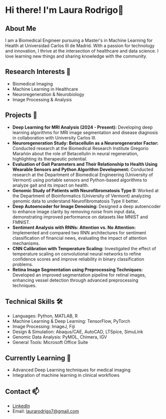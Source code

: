 # Hi there! I'm Laura Rodrigo👋

## About Me
I am a Biomedical Engineer pursuing a Master's in Machine Learning for Health at Universidad Carlos III de Madrid. With a passion for technology and innovation, I thrive at the intersection of healthcare and data science. I love learning new things and sharing knowledge with the community.

## Research Interests 🔬
- Biomedical Imaging 
- Machine Learning in Healthcare
- Neuroregeneration & Neurobiology
- Image Processing & Analysis

## Projects 🚀
- **Deep Learning for MRI Analysis (2024 - Present):**
Developing deep learning algorithms for MRI image segmentation and disease diagnosis in collaboration with University Carlos III.
- **Neuroregeneration Study: Betacellulin as a Neuroregenerator Factor:**
Conducted research at the Biomedical Research Institute Gregorio Marañón about the role of Betacellulin in neural regeneration, highlighting its therapeutic potential.
- **Evaluation of Gait Parameters and Their Relationship to Health Using Wearable Sensors and Python Algorithm Development:**
Conducted research at the Department of Biomedical Engineering (University of Vermont) using portable sensors and Python-based algorithms to analyze gait and its impact on health.
- **Genomic Study of Patients with Neurofibromatosis Type II:**
Worked at the Department of Bioinformatics (University of Vermont) analyzing genomic data to understand Neurofibromatosis Type II better.
- **Deep Autoencoder for Image Denoising:**
Designed a deep autoencoder to enhance image clarity by removing noise from input data, demonstrating improved performance on datasets like MNIST and FMNIST.
- **Sentiment Analysis with RNNs: Attention vs. No Attention:**
Implemented and compared two RNN architectures for sentiment classification of financial news, evaluating the impact of attention mechanisms.
- **CNN Calibration with Temperature Scaling:**
Investigated the effect of temperature scaling on convolutional neural networks to refine confidence scores and improve reliability in binary classification problems.
- **Retina Image Segmentation using Preprocessing Techniques:**
Developed an improved segmentation pipeline for retinal images, enhancing vessel detection through advanced preprocessing techniques.

## Technical Skills 🛠️
- Languages: Python, MATLAB, R
- Machine Learning & Deep Learning: TensorFlow, PyTorch
- Image Processing: ImageJ, Fiji
- Design & Simulation: Abaqus/CAE, AutoCAD, LTSpice, SimuLink
- Genomic Data Analysis: PyMOL, Chimera, IGV
- General Tools: Microsoft Office Suite

## Currently Learning 🌱
- Advanced Deep Learning techniques for medical imaging
- Integration of machine learning in clinical workflows

## Contact 📫
- [LinkedIn](https://www.linkedin.com/in/laura-rodrigo-muñoz)
- Email: laurarodrigo7@gmail.com

